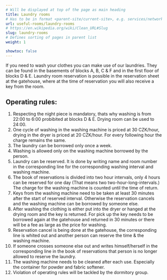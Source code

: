```yaml
---
# Will be displayed at top of the page as main heading
title: Laundry rooms
# Has to be in format <parent-site/current-site>, e.g. services/network (notice missing slash at the beginning)
url: useful-rooms/laundry-rooms
# https://en.wikipedia.org/wiki/Clean_URL#Slug
slug: laundry-rooms
# Defines sorting of pages in parent list
weight: 1

showtoc: false
---
```


If you need to wash your clothes you can make use of our laundries. They can be found in the basements of blocks A, B, C & F and in the first floor of blocks D & E. Laundry room reservation is possible in the reservation sheet at the gatehouse, where at the time of reservation you will also receive a key from the room.

## Operating rules:

1. Respecting the night piece is mandatory, thats why washing is from 22:00 to 6:00 probibited at blocks D & E. Drying room can be used to 24:00.
2. One cycle of washing in the washing machine is priced at 30 CZK/hour, drying in the dryer is priced at 20 CZK/hour. For every following hour the charge remains the same.
3. The laundry can be borrowed only once a week.
4. Washing is allowed only on the washing machine borrowed by the person.
5. Laundry can be reserved. It is done by writing name and room number in the corresponding line for the corresponding washing interval and washing machine.
6. The book of reservations is divided into two hour intervals, only 4 hours can be reserved for one day (That means two two-hour-long-intervals.) The charge for the washing machine is counted until the time of return.
7. Keys from the washing machine need to be taken at least 30 minutes after the start of reserved interval. Otherwise the reservation cancels and the washing machine can be borrowed by someone else.
8. After washing the clothing is either put into the dryer or hanged at the drying room and the key is returned. For pick up the key needs to be borrowed again at the gatehouse and returned in 30 minutes or there will be a fee as large as the price for washing.
9. Reservation cancel is being done at the gatehouse, the corresponding line is whited out and another person can reserve the time & the washing machine.
10. If someone crosses someone else out and writes himself/herself in the corresponding line in the book of reservations that person is no longer allowed to reserve the laundry.
11. The washing machine needs to be cleaned after each use. Especially the container for powder and fabric softener.
12. Violation of operating rules will be tackled by the dormitory group.
